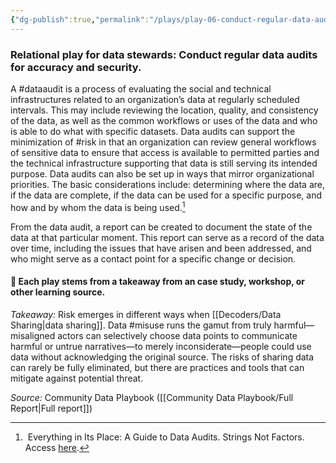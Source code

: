```yaml
---
{"dg-publish":true,"permalink":"/plays/play-06-conduct-regular-data-audits-for-accuracy-and-security/","tags":["dataaudit","risk","sensitivedata","documentation"]}
---
```


### **Relational play for data stewards: Conduct regular data audits for accuracy and security.** 
A #dataaudit is a process of evaluating the social and technical infrastructures related to an organization’s data at regularly scheduled intervals. This may include reviewing the location, quality, and consistency of the data, as well as the common workflows or uses of the data and who is able to do what with specific datasets. Data audits can support the minimization of #risk in that an organization can review general workflows of sensitive data to ensure that access is available to permitted parties and the technical infrastructure supporting that data is still serving its intended purpose. Data audits can also be set up in ways that mirror organizational priorities. The basic considerations include: determining where the data are, if the data are complete, if the data can be used for a specific purpose, and how and by whom the data is being used.[^1] 


From the data audit, a report can be created to document the state of the data at that particular moment. This report can serve as a record of the data over time, including the issues that have arisen and been addressed, and who might serve as a contact point for a specific change or decision.



#### 🌱 Each play stems from a takeaway from an case study, workshop, or other learning source. 

*Takeaway:* Risk emerges in different ways when [[Decoders/Data Sharing\|data sharing]]. 
Data #misuse runs the gamut from truly harmful—misaligned actors can selectively choose data points to communicate harmful or untrue narratives—to merely inconsiderate—people could use data without acknowledging the original source. The risks of sharing data can rarely be fully eliminated, but there are practices and tools that can mitigate against potential threat.

*Source:* Community Data Playbook ([[Community Data Playbook/Full Report\|Full report]])



[^1]:  Everything in Its Place: A Guide to Data Audits. Strings Not Factors. Access [here](https://www.teaguehenry.com/strings-not-factors/2021/10/17/everything-in-its-place-a-guide-to-data-audits).

